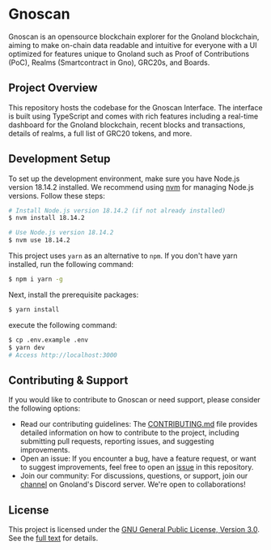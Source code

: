 # Gnoscan
Gnoscan is an opensource blockchain explorer for the Gnoland blockchain, aiming to make on-chain data readable and intuitive for everyone with a UI optimized for features unique to Gnoland such as Proof of Contributions (PoC), Realms (Smartcontract in Gno), GRC20s, and Boards.

## Project Overview
This repository hosts the codebase for the Gnoscan Interface. The interface is built using TypeScript and comes with rich features including a real-time dashboard for the Gnoland blockchain, recent blocks and transactions, details of realms, a full list of GRC20 tokens, and more.

## Development Setup
To set up the development environment, make sure you have Node.js version 18.14.2 installed. We recommend using [nvm](https://github.com/nvm-sh/nvm) for managing Node.js versions. Follow these steps:

```bash
# Install Node.js version 18.14.2 (if not already installed)
$ nvm install 18.14.2

# Use Node.js version 18.14.2
$ nvm use 18.14.2
```

This project uses `yarn` as an alternative to `npm`. If you don't have yarn installed, run the following command:
```bash
$ npm i yarn -g
```

Next, install the prerequisite packages:
```bash
$ yarn install
```

execute the following command:
```bash
$ cp .env.example .env
$ yarn dev
# Access http://localhost:3000
```


## Contributing & Support
If you would like to contribute to Gnoscan or need support, please consider the following options:
- Read our contributing guidelines: The [CONTRIBUTING.md](https://github.com/onbloc/gnoscan/blob/main/CONTRIBUTING.md) file provides detailed information on how to contribute to the project, including submitting pull requests, reporting issues, and suggesting improvements.
- Open an issue: If you encounter a bug, have a feature request, or want to suggest improvements, feel free to open an [issue](https://github.com/onbloc/gnoscan/issues) in this repository.
- Join our community: For discussions, questions, or support, join our [channel](https://discord.gg/A6SQamyeEJ) on Gnoland's Discord server. We're open to collaborations!

## License
This project is licensed under the [GNU General Public License, Version 3.0](LICENSE). See the [full text](https://www.gnu.org/licenses/gpl-3.0.en.html) for details.

